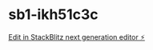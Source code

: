 # sb1-ikh51c3c

[Edit in StackBlitz next generation editor ⚡️](https://stackblitz.com/~/github.com/Rmzayhe/sb1-ikh51c3c)